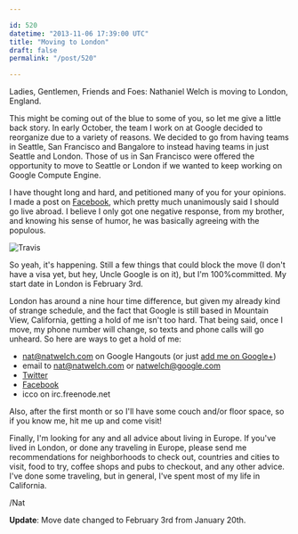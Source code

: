 ```yaml
---

id: 520
datetime: "2013-11-06 17:39:00 UTC"
title: "Moving to London"
draft: false
permalink: "/post/520"

---
```


Ladies, Gentlemen, Friends and Foes: Nathaniel Welch is moving to London, England.

This might be coming out of the blue to some of you, so let me give a little back story. In early October, the team I work on at Google decided to reorganize due to a variety of reasons. We decided to go from having teams in Seattle, San Francisco and Bangalore to instead having teams in just Seattle and London. Those of us in San Francisco were offered the opportunity to move to Seattle or London if we wanted to keep working on Google Compute Engine.

I have thought long and hard, and petitioned many of you for your opinions. I made a post on [Facebook](https://www.facebook.com/natwelch/posts/10201266199151373), which pretty much unanimously said I should go live abroad. I believe I only got one negative response, from my brother, and knowing his sense of humor, he was basically agreeing with the populous.

![Travis](http://cl.natw.me/SIFw/d)

So yeah, it's happening. Still a few things that could block the move (I don't have a visa yet, but hey, Uncle Google is on it), but I'm 100%committed. My start date in London is February 3rd.

London has around a nine hour time difference, but given my already kind of strange schedule, and the fact that Google is still based in Mountain View, California, getting a hold of me isn't too hard. That being said, once I move, my phone number will change, so texts and phone calls will go unheard. So here are ways to get a hold of me:

 * nat@natwelch.com on Google Hangouts (or just [add me on Google+](https://plus.google.com/+NatWelch/posts))
 * email to nat@natwelch.com or natwelch@google.com
 * [Twitter](https://twitter.com/icco)
 * [Facebook](https://www.facebook.com/natwelch)
 * icco on irc.freenode.net

Also, after the first month or so I'll have some couch and/or floor space, so if you know me, hit me up and come visit!

Finally, I'm looking for any and all advice about living in Europe. If you've lived in London, or done any traveling in Europe, please send me recommendations for neighborhoods to check out, countries and cities to visit, food to try, coffee shops and pubs to checkout, and any other advice. I've done some traveling, but in general, I've spent most of my life in California.

/Nat

**Update**: Move date changed to February 3rd from January 20th.


